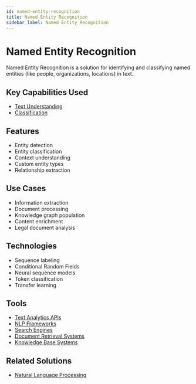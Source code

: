 ```yaml
---
id: named-entity-recognition
title: Named Entity Recognition
sidebar_label: Named Entity Recognition
---
```


# Named Entity Recognition

Named Entity Recognition is a solution for identifying and classifying named entities (like people, organizations, locations) in text.

## Key Capabilities Used

- [Text Understanding](../capabilities/text-understanding)
- [Classification](../capabilities/classification)

## Features

- Entity detection
- Entity classification
- Context understanding
- Custom entity types
- Relationship extraction

## Use Cases

- Information extraction
- Document processing
- Knowledge graph population
- Content enrichment
- Legal document analysis

## Technologies

- Sequence labeling
- Conditional Random Fields
- Neural sequence models
- Token classification
- Transfer learning

## Tools

- [Text Analytics APIs](../tools/text-analytics-apis)
- [NLP Frameworks](../tools/nlp-frameworks)
- [Search Engines](../tools/search-engines)
- [Document Retrieval Systems](../tools/document-retrieval-systems)
- [Knowledge Base Systems](../tools/knowledge-base-systems)

## Related Solutions

- [Natural Language Processing](./natural-language-processing)
